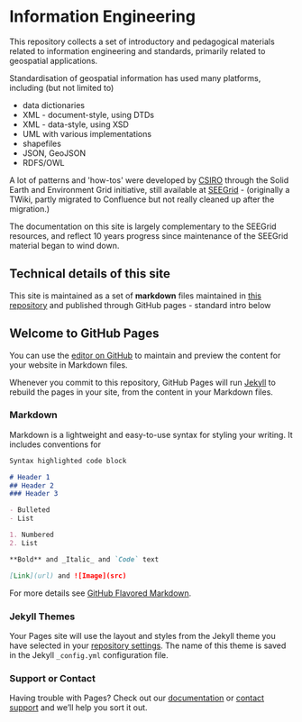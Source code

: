 # Information Engineering

This repository collects a set of introductory and pedagogical materials related to information engineering and standards, primarily related to geospatial applications.

Standardisation of geospatial information has used many platforms, including (but not limited to)

- data dictionaries
- XML - document-style, using DTDs
- XML - data-style, using XSD
- UML with various implementations
- shapefiles
- JSON, GeoJSON
- RDFS/OWL

A lot of patterns and 'how-tos' were developed by [CSIRO](https://csiro.au) through the Solid Earth and Environment Grid initiative, still available at [SEEGrid](https://confluence.csiro.au/display/seegrid/Solid+Earth+and+Environment+GRID) - (originally a TWiki, partly migrated to Confluence but not really cleaned up after the migration.)

The documentation on this site is largely complementary to the SEEGrid resources, and reflect 10 years progress since maintenance of the SEEGrid material began to wind down. 

## Technical details of this site

This site is maintained as a set of **markdown** files maintained in [this repository](https://github.com/CSIRO-enviro-informatics/info-engineering) and published through GitHub pages - standard intro below

## Welcome to GitHub Pages

You can use the [editor on GitHub](https://github.com/CSIRO-enviro-informatics/info-engineering/edit/master/README.md) to maintain and preview the content for your website in Markdown files.

Whenever you commit to this repository, GitHub Pages will run [Jekyll](https://jekyllrb.com/) to rebuild the pages in your site, from the content in your Markdown files.

### Markdown

Markdown is a lightweight and easy-to-use syntax for styling your writing. It includes conventions for

```markdown
Syntax highlighted code block

# Header 1
## Header 2
### Header 3

- Bulleted
- List

1. Numbered
2. List

**Bold** and _Italic_ and `Code` text

[Link](url) and ![Image](src)
```

For more details see [GitHub Flavored Markdown](https://guides.github.com/features/mastering-markdown/).

### Jekyll Themes

Your Pages site will use the layout and styles from the Jekyll theme you have selected in your [repository settings](https://github.com/CSIRO-enviro-informatics/info-engineering/settings). The name of this theme is saved in the Jekyll `_config.yml` configuration file.

### Support or Contact

Having trouble with Pages? Check out our [documentation](https://help.github.com/categories/github-pages-basics/) or [contact support](https://github.com/contact) and we’ll help you sort it out.
